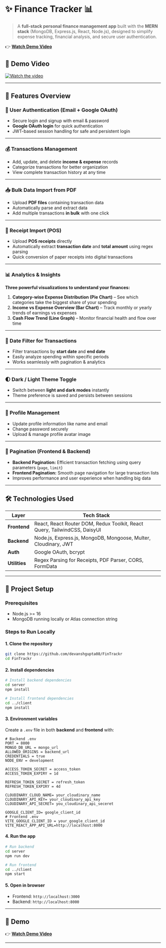 
# ✨ Finance Tracker 📊

> A **full-stack personal finance management app** built with the **MERN stack** (MongoDB, Express.js, React, Node.js), designed to simplify expense tracking, financial analysis, and secure user authentication.  
>  
👉 **[Watch Demo Video](https://www.youtube.com/watch?v=3Jipl6IszNA)**
## 🎥 Demo Video

[![Watch the video](https://img.youtube.com/vi/3Jipl6IszNA/0.jpg)](https://www.youtube.com/watch?v=3Jipl6IszNA)


---

## 🌟 Features Overview

### 🔐 User Authentication (Email + Google OAuth)
- Secure login and signup with email & password  
- **Google OAuth login** for quick authentication  
- JWT-based session handling for safe and persistent login

---

### 💰 Transactions Management
- Add, update, and delete **income & expense** records  
- Categorize transactions for better organization  
- View complete transaction history at any time

---

### 📥 Bulk Data Import from PDF
- Upload **PDF files** containing transaction data  
- Automatically parse and extract data  
- Add multiple transactions **in bulk** with one click

---

### 📄 Receipt Import (POS)
- Upload **POS receipts** directly  
- Automatically extract **transaction date** and **total amount** using regex parsing  
- Quick conversion of paper receipts into digital transactions

---

### 📊 Analytics & Insights
**Three powerful visualizations to understand your finances:**
1. **Category-wise Expense Distribution (Pie Chart)** – See which categories take the biggest share of your spending  
2. **Income vs Expense Overview (Bar Chart)** – Track monthly or yearly trends of earnings vs expenses  
3. **Cash Flow Trend (Line Graph)** – Monitor financial health and flow over time

---

### 📅 Date Filter for Transactions
- Filter transactions by **start date** and **end date**  
- Easily analyze spending within specific periods  
- Works seamlessly with pagination & analytics

---

### 🌓 Dark / Light Theme Toggle
- Switch between **light and dark modes** instantly  
- Theme preference is saved and persists between sessions

---

### 👤 Profile Management
- Update profile information like name and email  
- Change password securely  
- Upload & manage profile avatar image

---

### 📑 Pagination (Frontend & Backend)
- **Backend Pagination:** Efficient transaction fetching using query parameters (`page`, `limit`)  
- **Frontend Pagination:** Smooth page navigation for large transaction lists  
- Improves performance and user experience when handling big data
---

## 🛠️ Technologies Used

| Layer        | Tech Stack                                                                     |
|--------------|---------------------------------------------------------------------------------|
| **Frontend** | React, React Router DOM, Redux Toolkit, React Query, TailwindCSS, DaisyUI      |
| **Backend**  | Node.js, Express.js, MongoDB, Mongoose, Multer, Cloudinary, JWT                |
| **Auth**     | Google OAuth, bcrypt                                                           |
| **Utilities**| Regex Parsing for Receipts, PDF Parser, CORS, FormData                         |

---

## 🚀 Project Setup

### **Prerequisites**
- Node.js >= 16
- MongoDB running locally or Atlas connection string

### **Steps to Run Locally**

#### 1. Clone the repository
```bash
git clone https://github.com/devanshgupta08/FinTrackr
cd FinTrackr
````

#### 2. Install dependencies

```bash
# Install backend dependencies
cd server
npm install

# Install frontend dependencies
cd ../client
npm install
```

#### 3. Environment variables

Create a `.env` file in both **backend** and **frontend** with:

```
# Backend .env
PORT = 8000
MONGO_DB_URL = mongo_url
ALLOWED_ORIGINS = backend_url
CREDENTIALS = true
NODE_ENV = development

ACCESS_TOKEN_SECRET = access_token
ACCESS_TOKEN_EXPIRY = 1d

REFRESH_TOKEN_SECRET = refresh_token
REFRESH_TOKEN_EXPIRY = 4d

CLOUDINARY_CLOUD_NAME= your_cloudinary_name
CLOUDINARY_API_KEY= your_cloudinary_api_key
CLOUDINARY_API_SECRET= you_cloudinary_api_seceret

GOOGLE_CLIENT_ID= google_client_id
# Frontend .env
VITE_GOOGLE_CLIENT_ID = your_google_client_id
VITE_REACT_APP_API_URL=http://localhost:8000
```

#### 4. Run the app

```bash
# Run backend
cd server
npm run dev

# Run frontend
cd ../client
npm start
```

#### 5. Open in browser

* Frontend: `http://localhost:3000`
* Backend: `http://localhost:8000`

---

## 🎥 Demo

👉 **[Watch Demo Video](https://www.youtube.com/watch?v=3Jipl6IszNA)**

---
